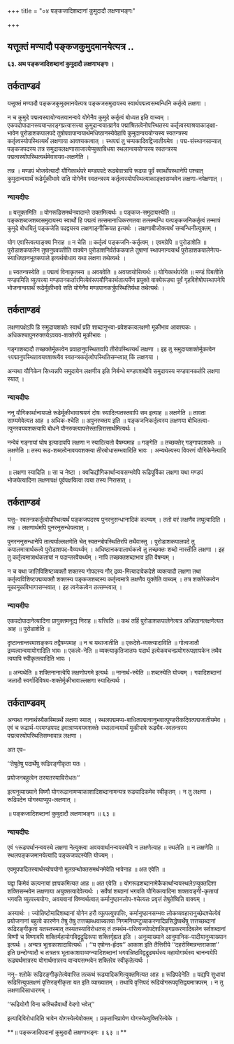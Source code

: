 +++
title = "०४ पङ्कजादिशब्दानां कुमुदादौ लक्षणाभङ्गः"

+++


## यत्तूक्तं मण्यादौ पङ्कजकुमुदमानयेत्यत्र ..

**६३. अथ पङ्कजादिशब्दानां कुमुदादौ लक्षणाभङ्गः ।**

## **तर्कताण्डवं**

यत्तूक्तं मण्यादौ पङ्कजकुमुदमानयेत्यत्र पङ्कजसमुदायस्य स्वार्थपद्मत्वसम्बन्धिनि कर्तृत्वे लक्षणा ।

न च कुमुदे पद्मत्वस्यायोग्यतयानन्वये योगेनैव कुमुदे कर्तृत्वं बोध्यत इति वाच्यम् । एकपदोपादानरूपयान्तरङ्गप्रत्यासत्त्या कुमुदान्वयात्प्रागेव पद्माश्रितत्वेनोपस्थितस्य कर्तृत्वस्याश्रयाकाङ्क्षा-भावेन पुरोडाशकपालपदे तुषोपवापान्वयार्थमधिष्ठानस्येवेहापि कुमुदान्वययोग्यस्य स्वतन्त्रस्य कर्तृत्वस्योपस्थित्यर्थं लक्षणाया आवश्यकत्वात् । स्थपद्मं तु चम्पकादिवद्विजातीयमेव । पद्म-संस्थानसाम्यात् पङ्कजपदस्य तत्र समुदायलक्षणासाजात्येप्युक्तविधया स्थलान्वययोग्यस्य स्वतन्त्रस्य पद्मत्वस्योपस्थित्यर्थमेवावयव-लक्षणेति ।

तन्न । मण्डपं भोजयेत्यादौ यौगिकार्थपरे मण्डपपदे रूढ्येवात्रापि रूढ्या पूर्वं स्वार्थोपस्थानेपि पश्चात् कुमुदान्वयार्थं रूढेर्मूकीभावे सति योगेनैव स्वतन्त्रस्य कर्तृत्वस्योपस्थित्याकाङ्क्षासम्भवेन लक्षणा-नपेक्षणात् ।

### **न्यायदीपः**

॥ यत्तूक्तमिति ॥ योगरूढिसमर्थनवादान्ते उक्तमित्यर्थः ॥ पङ्कज-समुदायस्येति ॥ पङ्कशब्दजशब्दसमुदायस्य स्वार्थो हि पद्मत्वं तत्समानाधिकरणतया तत्सम्बन्धि यत्पङ्कजनिकर्तृत्वं तन्मात्रं कुमुदे बोधयितुं पङ्कजेति पदद्वयस्य लक्षणाङ्गीक्रियत इत्यर्थः । लक्षणाबीजोक्त्यर्थं सम्बन्धिनीत्युक्तम् ।

योग एवास्त्वित्याङ्क्य निराह ॥ न चेति ॥ कर्तृत्वं पङ्कजनि-कर्तृत्वम् । एवमग्रेपि ॥ पुरोडाशेति ॥ पुरोडाशकपालेन तुषानुपवपतीति वाक्येन पुरोडाशनिर्वर्तककपाले तुषाणां स्थापनान्वयार्थं पुरोडाशकपालेनेत्य-स्याधिष्ठानभूतकपाले इत्यर्थबोधाय यथा लक्षणा तथेत्यर्थः ।

॥ स्वतन्त्रस्येति ॥ पद्मत्वं विनाकृतस्य ॥ अवयवेति ॥ अवयवयोरित्यर्थः ॥ योगिकार्थपरेति ॥ मण्डं पिबतीति मण्डपमिति व्युत्पत्त्या मण्डपानकर्तारमित्येवंरूपयौगिकार्थतात्पर्येण प्रयुक्ते वाक्येरूड्या पूर्वं गृहविशेषोपस्थापनेपि भोजनान्वयार्थं रूढेर्मूकीभावे सति योगेनैव मण्डपानकर्त्रुपस्थितिर्यथा तथेत्यर्थः ।

## **तर्कताण्डवं**

लक्षणापक्षेऽपि हि समुदायशक्तेः स्वार्थं प्रति शाब्दानुभवा-प्रवेशकत्वलक्षणो मूकीभाव आवश्यकः । अधिकश्चापुनरुक्तयेऽवयव-शक्तेरपि मूकीभावः ।

गङ्गाशब्दादौ तच्छक्तेर्मूकत्वेन प्रवाहानुपस्थितावपि तीरोपस्थित्यर्थं लक्षणा । इह तु समुदायशक्तेर्मूकत्वेन १पद्मानुपस्थितावयवशक्त्यैव स्वतन्त्रकर्तृत्वोपस्थितिसम्भवात् किं लक्षणया ।

अन्यथा यौगिकेन सिध्यन्नपि समुदायेन लक्षणीय इति निर्बन्धे मण्डपशब्देपि समुदायस्य मण्डपानकर्तरि लक्षणा स्यात् ।

### **न्यायदीपः**

ननु यौगिकार्थान्वयपक्षे रूढेर्मूकीभावाश्रयणं दोषः स्यादित्यतस्तवापि सम इत्याह ॥ लक्षणेति ॥ तावता साम्यमेवेत्यत आह ॥ अधिक-श्चेति ॥ अपुनरुक्तय इति ॥ पङ्कजनिकर्तृत्वस्य लक्षणया बोधितत्वा-त्पुनरवयवशक्त्यापि बोधने पौनरुक्त्यापत्तेस्तान्निरासार्थमित्यर्थः ।

नन्वेवं गङ्गायां घोष इत्यादावपि लक्षणा न स्यादित्यतो वैषम्यमाह ॥ गङ्गेति ॥ तच्छक्तेर् गङ्गापदशक्तेः ॥ लक्षणेति ॥ तस्य रूढ-शब्दत्वेनावयवशक्त्या तीरबोधासम्भवादिति भावः । अन्यथेत्यस्य विवरणं यौगिकेनेत्यादि ।

॥ लक्षणा स्यादिति ॥ सा च नेष्टा । क्वचिद्यौगिकार्थान्वयसम्भवेपि रूढिपूर्विका लक्षणा यथा मण्डपं भोजयेत्यादिना लक्षणापक्षं पूर्वपक्षयित्वा त्वया तस्य निरासात् ।

## **तर्कताण्डवं**

यत्तु– स्वतन्त्रकर्तृत्वोपस्थित्यर्थं पङ्कजपदस्य पुनरनुसन्धानादिकं कल्प्यम् । ततो वरं लक्षणैव लघुत्वादिति । तन्न । लक्षणार्थमपि पुनरनुसन्धेयत्वात् ।

पुनरननुसन्धानेपि तात्पर्याल्लक्षणेति चेत् स्वतन्त्रोपस्थितिरपि तथैवास्तु । पुरोडाशकपालपदे तु कपालमात्रार्थकत्वे पुरोडाशपद-वैय्यर्थ्यम् । अधिष्ठानकपालार्थकत्वे तु तच्छक्तः शब्दो नास्तीति लक्षणा । इह तु कर्तृत्वमात्रार्थकतायां न पदान्तरवैयर्थ्यम् । नापि तच्छक्तशब्दाभाव इति वैषम्यम् ।

न च यथा जातिविशिष्टव्यक्तौ शक्तस्य गोपदस्य गौर् द्रव्य-मित्यादावेकदेशे व्यक्त्यादौ लक्षणा तथा कर्तृत्वविशिष्टपद्मव्यक्तौ शक्तस्य पङ्कजशब्दस्य कर्तृत्वमात्रे लक्षणैव युक्तेति वाच्यम् । तत्र शक्तेरेकत्वेन मूकामूकविभागासम्भवात् । इह त्वनेकत्वेन तत्सम्भवात् ।

### **न्यायदीपः**

एकपदोपादानेत्यादिना प्रागुक्तमनूद्य निराह ॥ यत्त्विति ॥ कथं तर्हि पुरोडाशकपालेनेत्यत्र अधिष्ठानलक्षणेत्यत आह ॥ पुरोडाशेति ॥

दृष्टान्तान्तरमाशङ्कय तद्वैषम्यमाह ॥ न च यथाजातीति ॥ एकदेशे-व्यक्त्यादाविति ॥ गोत्वजातौ द्रव्यत्वान्वयायोगादिति भावः ॥ एकत्वे-नेति ॥ व्यक्त्याकृतिजातयः पदार्थ इत्येकवचनप्रयोगरूपज्ञापकेन तथैव त्वयापि स्वीकृतत्वादिति भावः ।

॥ अन्यथेति ॥ शक्तिनानात्वेपि लक्षणोपगमे इत्यर्थः ॥ नानार्थ-स्येति ॥ शब्दस्येति योज्यम् । गवादिशब्दानां जलादौ स्वर्गादिविषय-शक्तेर्मूकीभावाल्लक्षणा स्यादित्यर्थः ।

## **तर्कताण्डवम्**

अन्यथा नानार्थस्यैकस्मिन्नर्थे लक्षणा स्यात् । स्थलपद्ममप्य-बाधितपद्मत्वानुभवात्पुण्डरीकदिवत्पद्मजातीयमेव । एवं च रूढार्थ-परमण्डपपद इवात्राप्यवयवशक्तेः स्थालान्वयार्थं मूकीभावे रूढ्यैव-स्वतन्त्रस्य पद्मत्वस्योपस्थितिसम्भावान्न लक्षणा ।

अत एव–

‘‘तेषुतेषु पदार्थेषु रूढिरङ्गीकृता यतः ।

प्रयोजनबहुत्वेन तस्यतस्याविरोधतः’’

इत्यनुव्याख्याने विष्णौ योगरूढानामप्याकाशादिशब्दानामन्यत्र रूढ्यादिकमेव स्वीकृतम् । न तु लक्षणा । रूढिपदेन योगस्याप्युप-लक्षणात् ।

॥ पङ्कजादिशब्दानां कुमुदादौ लक्षणाभङ्गः ॥ ६३ ॥

### **न्यायदीपः**

एवं १रूढ्यर्थानन्वयस्थे लक्षणा नेत्युक्त्वा अवयवार्थानन्वयस्थेपि न लक्षणेत्याह ॥ स्थलेति ॥ न लक्षणेति ॥ स्थलपङ्कजमानयेत्यादि पङ्कजपदस्येति योज्यम् ।

एवमुपपादितस्यार्थस्योपयोगो मूलग्रन्थोक्तसमर्थनमेवेति भावेनाह ॥ अत एवेति ॥

यद्वा किमेवं कल्पनायां ज्ञापकमित्यत आह ॥ अत एवेति ॥ योगरूढशब्दानामेकैकार्थान्वयस्थलेऽप्युक्तदिशा शक्तिसम्भवेन लक्षणाया अयुक्तत्वादेवेत्यर्थः । सर्वेषां शब्दानां भगवति यौगिकत्वादिना शक्तावङ्गी-कृतायां भगवति व्युत्पत्त्ययोगः, अवयवानां विष्ण्वर्थत्वात् कर्मानुष्ठानलोप-श्चेत्यतः प्रवृत्तं तेषुतेष्विति वाक्यम् ।

अस्यार्थः । ज्योतिष्टोमादिशब्दानां योगेन हरौ व्युत्पत्युपपत्तिः, कर्मानुष्ठानसम्भवः लोकव्यवहारानुच्छेदश्चेत्येवं प्रयोजनानां बहुत्वे कारणेन तेषु तेषु तत्तच्छब्धवाच्यतया निगमनिघण्टुव्याकरणादिप्रसिद्धेष्वर्थेषु त्तत्तच्छब्दानां रूढिरङ्गीकृता यतस्तस्मात् तस्यतस्याविरोधतस् तं तमर्थम-परित्यज्योपदेशलिङ्गप्रकरणादिबलेन सर्वशब्दानां विष्णौ च विष्णावपि शक्तिर्महायोगविद्वद्रूढिरूपा शक्तिर्गृह्यत इति । अनुव्याख्याने आनुमानिक-पादीयानुव्याख्यान इत्यर्थः । अन्यत्र भूताकाशादावित्यर्थः । ‘‘य एषोन्त-र्हृदय’’ आकाश इति तैत्तिरीये ‘‘दहरोस्मिन्नन्तराकाश’’ इति छन्दोग्यादौ च तत्रतत्र भूताकाशवाय्वग्न्यादिशब्दानां भगवन्निष्ठविद्वद्रूढ्यर्थस्य महायोगार्थस्य चानन्वयेपि रूढ्यर्थमात्रस्य योगार्थमात्रस्य वान्वयसम्भवेन शक्तिरेव स्वीकृतेत्यर्थः ।

ननु– श्लोके रूढिरङ्गीकृतेत्येवास्ति तत्कथं रूढ्यादिकमित्युक्तमित्यत आह ॥ रूढिपदेनेति ॥ यद्यपि सुधायां रूढिरित्युपलक्षणं वृत्तिरङ्गीकृता यत इति व्याख्यातम् । तथापि वृत्तिपदं रूढियोगरूपवृत्तिद्वयमात्रपरम् । न तु लक्षणादिसाधारणम् ।

‘‘रूढियोगौ विना कश्चिन्नैवार्थो वेदगो भवेत्’’

इत्यादिविरोधादिति भावेन योगस्येत्येवोक्तम् । प्रकृताभिप्रायेण योगस्येत्युक्तिरित्येके ।

**॥ पङ्कजादिपदानां कुमुदादौ लक्षणाभङ्गः ॥ ६३ ॥ **

